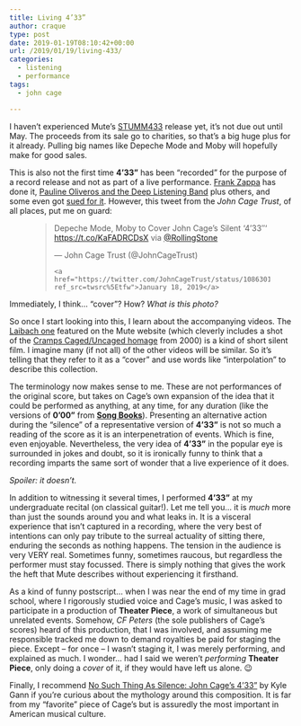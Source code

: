 ```yaml
---
title: Living 4’33”
author: craque
type: post
date: 2019-01-19T08:10:42+00:00
url: /2019/01/19/living-433/
categories:
  - listening
  - performance
tags:
  - john cage

---
```

I haven&#8217;t experienced Mute&#8217;s [STUMM433][1] release yet, it&#8217;s not due out until May. The proceeds from its sale go to charities, so that&#8217;s a big huge plus for it already. Pulling big names like Depeche Mode and Moby will hopefully make for good sales.

This is also not the first time **4&#8217;33&#8221;** has been &#8220;recorded&#8221; for the purpose of a record release and not as part of a live performance. [Frank Zappa][2] has done it, [Pauline Oliveros and the Deep Listening Band][3] plus others, and some even got [sued for it][4]. However, this tweet from the _John Cage Trust_, of all places, put me on guard:<figure class="wp-block-embed-twitter wp-block-embed is-type-rich is-provider-twitter">

<div class="wp-block-embed__wrapper">
  <blockquote class="twitter-tweet" data-width="550" data-dnt="true">
    <p lang="en" dir="ltr">
      Depeche Mode, Moby to Cover John Cage’s Silent ‘4’33″‘ <a href="https://t.co/KaFADRCDsX">https://t.co/KaFADRCDsX</a> via <a href="https://twitter.com/RollingStone?ref_src=twsrc%5Etfw">@RollingStone</a>
    </p>&mdash; John Cage Trust (@JohnCageTrust) 
    
    <a href="https://twitter.com/JohnCageTrust/status/1086301086678429696?ref_src=twsrc%5Etfw">January 18, 2019</a>
  </blockquote>
</div></figure> 

Immediately, I think&#8230; &#8220;cover&#8221;? How? _What is this photo?_

So once I start looking into this, I learn about the accompanying videos. The [Laibach one][5] featured on the Mute website (which cleverly includes a shot of the [Cramps Caged/Uncaged homage][6] from 2000) is a kind of short silent film. I imagine many (if not all) of the other videos will be similar. So it&#8217;s telling that they refer to it as a &#8220;cover&#8221; and use words like &#8220;interpolation&#8221; to describe this collection.

The terminology now makes sense to me. These are not performances of the original score, but takes on Cage&#8217;s own expansion of the idea that it could be performed as anything, at any time, for any duration (like the versions of **0&#8217;00&#8221;** from [**Song Books**][7]). Presenting an alternative action during the &#8220;silence&#8221; of a representative version of **4&#8217;33&#8221;** is not so much a reading of the score as it is an interpenetration of events. Which is fine, even enjoyable. Nevertheless, the very idea of **4&#8217;33&#8221;** in the popular eye is surrounded <g class="gr_ gr\_81 gr-alert gr\_spell gr\_inline\_cards gr\_run\_anim ContextualSpelling ins-del multiReplace" id="81" data-gr-id="81">in jokes</g> and doubt, so it is ironically funny to think that a recording imparts the same sort of wonder that a live experience of it does.

_Spoiler: it doesn&#8217;t._

In addition to witnessing it several times, I performed **4&#8217;33&#8221;** at my undergraduate recital (on classical guitar!). Let me tell you&#8230; it is _much_ more than just the sounds around you and what leaks in. It is a visceral experience that isn&#8217;t captured in a recording, where the very best of intentions can only pay tribute to the surreal actuality of sitting there, enduring the seconds as nothing happens. The tension in the audience is very VERY real. Sometimes funny, sometimes raucous, but regardless the performer must stay focussed. There is simply nothing that gives the work the heft that Mute describes without experiencing it firsthand.

As a kind of funny postscript&#8230; when I was near the end of my time in grad school, where I rigorously studied voice and Cage&#8217;s music, I was asked to participate in a production of **Theater Piece**, a work of simultaneous but unrelated events. Somehow, _CF Peters_ (the sole publishers of Cage&#8217;s scores) heard of this production, that I was involved, and assuming me responsible tracked me down to demand royalties be paid for staging the piece. Except &#8211; for once &#8211; I wasn&#8217;t staging it, I was merely performing, and explained as much. I wonder&#8230; had I said we weren&#8217;t _performing_ **Theater Piece**, only doing a _cover_ of it, if they would have left us alone. 😉

Finally, I recommend [No Such Thing As Silence: John Cage&#8217;s 4&#8217;33&#8221;][8] by Kyle Gann if you&#8217;re curious about the mythology around this composition. It is far from my &#8220;favorite&#8221; piece of Cage&#8217;s but is assuredly the most important in American musical culture.

 [1]: http://mute.com/stumm-433
 [2]: https://www.discogs.com/Various-A-Chance-Operation-The-John-Cage-Tribute/release/764617
 [3]: https://www.discogs.com/Various-4518/release/633979
 [4]: https://www.discogs.com/The-Planets-Classical-Graffiti/release/1269133
 [5]: https://youtu.be/mM90X-9m_Zc
 [6]: https://www.discogs.com/Various-CagedUncaged-A-RockExperimental-Homage-To-John-Cage/release/1959476
 [7]: http://rosewhitemusic.com/cage/texts/SongBooks.html
 [8]: https://www.goodreads.com/book/show/9171805-no-such-thing-as-silence